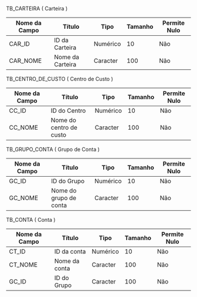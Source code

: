 TB_CARTEIRA ( Carteira )

| Nome da Campo | Título            | Tipo      | Tamanho | Permite Nulo |
| ------------- | ----------------- | --------- | ------- | ------------ |
| CAR_ID        | ID da Carteira       | Numérico  | 10      | Não          |
| CAR_NOME      | Nome da Carteira  | Caracter  | 100     | Não          |
	

TB_CENTRO_DE_CUSTO ( Centro de Custo )

| Nome da Campo | Título                  | Tipo      | Tamanho | Permite Nulo |
| ------------- | ----------------------- | --------- | ------- | ------------ |
| CC_ID         | ID do Centro            | Numérico  | 10      | Não          |
| CC_NOME       | Nome do centro de custo | Caracter  | 100     | Não          |

TB_GRUPO_CONTA ( Grupo de Conta )

| Nome da Campo | Título                 | Tipo      | Tamanho | Permite Nulo |
| ------------- | ---------------------- | --------- | ------- | ------------ |
| GC_ID         | ID do Grupo            | Numérico  | 10      | Não          |
| GC_NOME       | Nome do grupo de conta | Caracter  | 100     | Não          |


TB_CONTA ( Conta )

| Nome da Campo | Título                 | Tipo      | Tamanho | Permite Nulo |
| ------------- | ---------------------- | --------- | ------- | ------------ |
| CT_ID         | ID da conta            | Numérico  | 10      | Não          |
| CT_NOME       | Nome da conta          | Caracter  | 100     | Não          |
| GC_ID         | ID do Grupo            | Caracter  | 100     | Não          |
